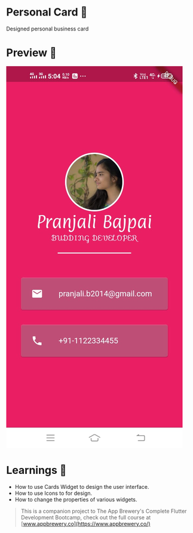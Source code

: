 # Personal Card :eyes:
Designed personal business card

# Preview 🚀
![personal-card](https://github.com/pranjalibajpai/flutter-apps/blob/master/demo/card.jpeg)

# Learnings 📌
- How to use Cards Widget to design the user interface.
- How to use Icons to for design.
- How to change the properties of various widgets.

>This is a companion project to The App Brewery's Complete Flutter Development Bootcamp, check out the full course at [www.appbrewery.co](https://www.appbrewery.co/)




